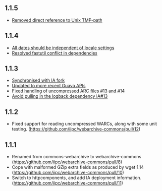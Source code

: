 1.1.5
-----
* [Removed direct reference to Unix TMP-path](https://github.com/iipc/webarchive-commons/issues/2)

1.1.4
-----
* [All dates should be independent of locale settings](https://github.com/iipc/webarchive-commons/pull/22)
* [Resolved fastutil conflict in dependencies](https://github.com/iipc/webarchive-commons/pull/24)

1.1.3
-----
* [Synchronised with IA fork](https://github.com/iipc/webarchive-commons/pull/18)
* [Updated to more recent Guava APIs](https://github.com/iipc/webarchive-commons/pull/17)
* [Fixed handling of uncompressed ARC files #13 and #14](https://github.com/iipc/webarchive-commons/pull/14)
* [Avoid pulling in the logback dependency IA#13](https://github.com/internetarchive/webarchive-commons/pull/13)

1.1.2
-----
* Fixed support for reading uncompressed WARCs, along with some unit testing. (https://github.com/iipc/webarchive-commons/pull/12)

1.1.1
-----
* Renamed from commons-webarchive to webarchive-commons (https://github.com/iipc/webarchive-commons/pull/8)
* Cope with malformed GZip extra fields as produced by wget 1.14 (https://github.com/iipc/webarchive-commons/pull/10)
* Switch to httpcomponents, and add IA deployment information. (https://github.com/iipc/webarchive-commons/pull/11)
